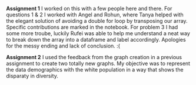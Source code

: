 **Assignment 1**
I worked on this with a few people here and there. For questions 1 & 2 I worked with Angel and Rohun, where Tanya helped with the elegant solution of avoiding a double for loop by transposing our array. Specific contributions are marked in the notebook. For problem 3 I had some more troube, luckily Rufei was able to help me understand a neat way to break down the array into a dataframe and label accordingly. Apologies for the messy ending and lack of conclusion. :(


**Assignment 2**
I used the feedback from the graph creation in a previous assignment to create two totally new graphs. My objective was to represent the data demographics with the white population in a way that shows the disparaty in diversity.